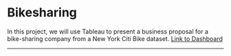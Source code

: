 # Bikesharing
In this project, we will use Tableau to present a business proposal for a bike-sharing company from a New York Citi Bike dataset.
[Link to Dashboard](https://public.tableau.com/app/profile/maggie.samaan/viz/BikeSharing_Analysis_16538824219900/NYCCitiBikeStory)

---
